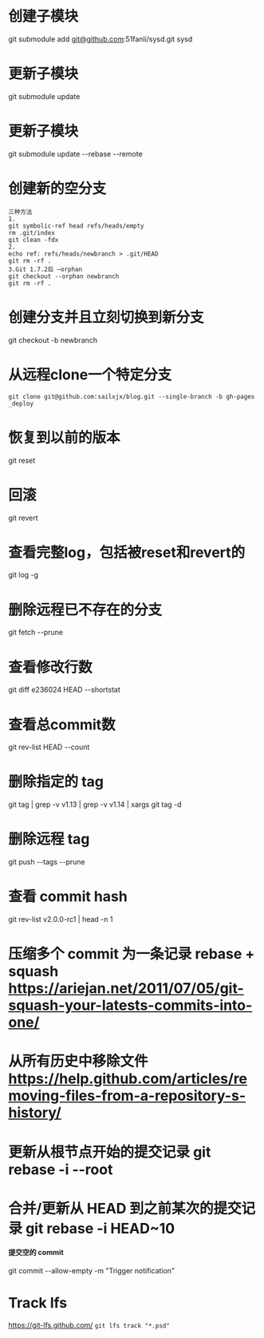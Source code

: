 # 创建子模块

git submodule add git@github.com:51fanli/sysd.git sysd

# 更新子模块

git submodule update

# 更新子模块

git submodule update --rebase --remote

# 创建新的空分支

```
三种方法
1.
git symbolic-ref head refs/heads/empty
rm .git/index
git clean -fdx
2.
echo ref: refs/heads/newbranch > .git/HEAD
git rm -rf .
3.Git 1.7.2后 –orphan
git checkout --orphan newbranch
git rm -rf .
```

# 创建分支并且立刻切换到新分支

git checkout -b newbranch

# 从远程clone一个特定分支

`git clone git@github.com:sailxjx/blog.git --single-branch -b gh-pages _deploy`

# 恢复到以前的版本

git reset

<version>
</version>

# 回滚

git revert

<version>
</version>

# 查看完整log，包括被reset和revert的

git log -g

# 删除远程已不存在的分支

git fetch --prune

# 查看修改行数

git diff e236024 HEAD --shortstat

# 查看总commit数

git rev-list HEAD --count

# 删除指定的 tag

git tag | grep -v v1.13 | grep -v v1.14 | xargs git tag -d

# 删除远程 tag

git push --tags --prune

# 查看 commit hash

git rev-list v2.0.0-rc1 | head -n 1

# 压缩多个 commit 为一条记录 rebase + squash <https://ariejan.net/2011/07/05/git-squash-your-latests-commits-into-one/>

# 从所有历史中移除文件 <https://help.github.com/articles/removing-files-from-a-repository-s-history/>

# 更新从根节点开始的提交记录 git rebase -i --root

# 合并/更新从 HEAD 到之前某次的提交记录 git rebase -i HEAD~10

#### 提交空的 commit
git commit --allow-empty -m "Trigger notification"

# Track lfs

https://git-lfs.github.com/
`git lfs track "*.psd"`
